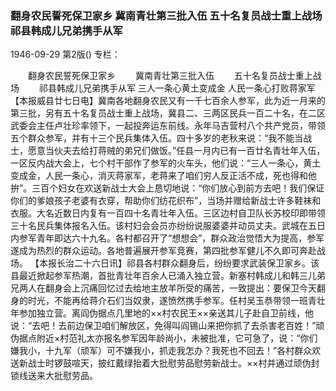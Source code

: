### 翻身农民誓死保卫家乡  冀南青壮第三批入伍  五十名复员战士重上战场  祁县韩成儿兄弟携手从军

1946-09-29
第2版()
专栏：

　　翻身农民誓死保卫家乡
　　冀南青壮第三批入伍
　　五十名复员战士重上战场
　　祁县韩成儿兄弟携手从军
            三人一条心黄土变成金  人民一条心打败蒋家军
    【本报威县廿七日电】冀南各地翻身农民又有一千七百余人参军，此为近一月来的第三批，另有五十名复员战士重上战场，冀县二、三两区民兵一百二十名，在二区武委会主任卢壮珍率领下，一起投奔运东前线。永年马吉营村八个共产党员，带领五个群众参军，并有十三个民兵集体入伍。四十多岁的老秋来说：“我不能当战士，愿意当伙夫去给打蒋贼的弟兄们做饭。”任县一月内已有一百廿名青壮年入伍，一区反内战大会上，七个村干部作了参军的火车头，他们说：“三人一条心，黄土变成金，人民一条心，消灭蒋家军，老蒋来了咱们穷人反正活不成，死也得和他拚”。三百个妇女在欢送新战士大会上恳切地说：“你们放心到前方去吧！我们保证你们的爹娘孩子老婆有衣穿，帮助你们纺花织布”，当场并赠给新战士许多鞋袜和衣服。大名近数日内复有一百四十名青壮年入伍。三区边村自卫队长苏校印即带领三十名民兵集体报名入伍。该村妇会会员亦纷纷说服婆婆并动员丈夫。武城在五日内参军青年即达六十九名。各村都召开了“想想会”，群众政治觉悟大为提高，参军遂成为热烈的群众运动。各地普遍展开参军竞赛，第四批参军健儿不久即可奔赴战场。
    【本报长治二十六日讯】祁县各村群众翻身后，纷纷要求武装保卫家乡。该县最近掀起参军热潮，首批青壮年百余人已涌入独立营。新塞村韩成儿和韩三儿弟兄两人在翻身会上沉痛回忆过去给地主放羊所受的痛苦，一致提出：要保卫今天翻身的时光，不能再给蒋介石们当奴隶，遂愤然携手参军。任村吴玉恭带领一班青壮年参加独立营。离阎伪据点几里地的××村农民王××亲送其儿子赴自卫前线，他说：“去吧！去前边保卫咱们解放区，免得叫阎锡山来把你抓了去杀害老百姓！”顽伪据点附近×村范礼太亦报名参军因年龄尚小，未被批准，它可急了，说：“你们嫌我小，十九军（顽军）可不嫌我小，抓走我怎办？我死也不回去！”各村群众欢送新战士时锣鼓喧天，披红戴绿抬着大批慰劳品慰劳新战士。××村并通过顽伪封锁线送来大批慰劳品。
